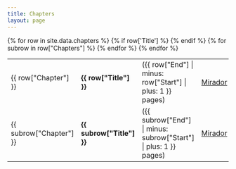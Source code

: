 ```yaml
---
title: Chapters
layout: page
---
```


<table>
{% for row in site.data.chapters %}
	{% if row['Title'] %}
	<tr>
		<td>{{ row["Chapter"] }}</td>
		<td><strong>{{ row["Title"] }}</strong></td>
		<td>({{ row["End"] | minus: row["Start"] | plus: 1 }} pages)</td>
		<td><a href="{{ site.baseurl }}/mirador.html?c={{ row["Chapter"] | uri_escape }}">Mirador</a></td>
	</tr>
	{% endif %}
	{% for subrow in row["Chapters"] %}
	<!-- subrow -->
		<tr>
			<td>{{ subrow["Chapter"] }}</td>
			<td><strong>{{ subrow["Title"] }}</strong></td>
			<td>({{ subrow["End"] | minus: subrow["Start"] | plus: 1 }} pages)</td>
			<td><a href="{{ site.baseurl }}/mirador.html?c={{ subrow["Chapter"] | uri_escape }}">Mirador</a></td>
		</tr>
	{% endfor %}
{% endfor %}
</table>
